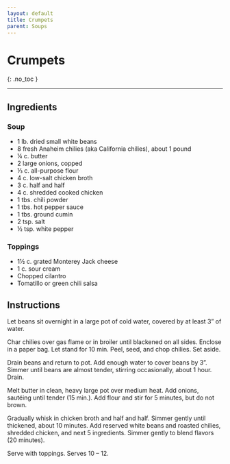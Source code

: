 ```yaml
---
layout: default
title: Crumpets
parent: Soups
---
```


# Crumpets
{: .no_toc }

---

## Ingredients
### Soup
<ul>
	<li>1 lb. dried small white beans</li>
	<li>8 fresh Anaheim chilies (aka California chilies), about 1 pound</li>
	<li>¼ c. butter</li>
	<li>2 large onions, copped</li>
	<li>⅓ c. all-purpose flour</li>
	<li>4 c. low-salt chicken broth</li>
	<li>3 c. half and half</li>
	<li>4 c. shredded cooked chicken</li>
	<li>1 tbs. chili powder</li>
	<li>1 tbs. hot pepper sauce</li>
	<li>1 tbs. ground cumin</li>
	<li>2 tsp. salt</li>
	<li>½ tsp. white pepper</li>
</ul>

### Toppings
<ul>
	<li>1½ c. grated Monterey Jack cheese</li>
	<li>1 c. sour cream</li>
	<li>Chopped cilantro</li>
	<li>Tomatillo or green chili salsa</li>
</ul>

## Instructions
Let beans sit overnight in a large pot of cold water, covered by at least 3” of water.

Char chilies over gas flame or in broiler until blackened on all sides. Enclose in a paper bag. Let stand for 10 min. Peel, seed, and chop chilies. Set aside.

Drain beans and return to pot. Add enough water to cover beans by 3”. Simmer until beans are almost tender, stirring occasionally, about 1 hour. Drain.

Melt butter in clean, heavy large pot over medium heat. Add onions, sautéing until tender (15 min.). Add flour and stir for 5 minutes, but do not brown.

Gradually whisk in chicken broth and half and half. Simmer gently until thickened, about 10 minutes. Add reserved white beans and roasted chilies, shredded chicken, and next 5 ingredients. Simmer gently to blend flavors (20 minutes).

Serve with toppings. Serves 10 – 12.